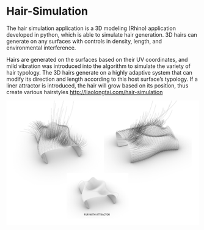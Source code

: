 # Hair-Simulation
The hair simulation application is a 3D modeling (Rhino) application developed in python, which is able to simulate hair generation. 3D hairs can generate on any surfaces with controls in density, length, and environmental interference.

Hairs are generated on the surfaces based on their UV coordinates, and mild vibration was introduced into the algorithm to simulate the variety of hair typology. The 3D hairs generate on a highly adaptive system that can modify its direction and length according to this host surface’s typology. If a liner attractor is introduced, the hair will grow based on its position, thus create various hairstyles
http://liaolongtai.com/hair-simulation

![library](https://github.com/tigerwash/Hair-Simulation/blob/master/render%20image.jpg)

